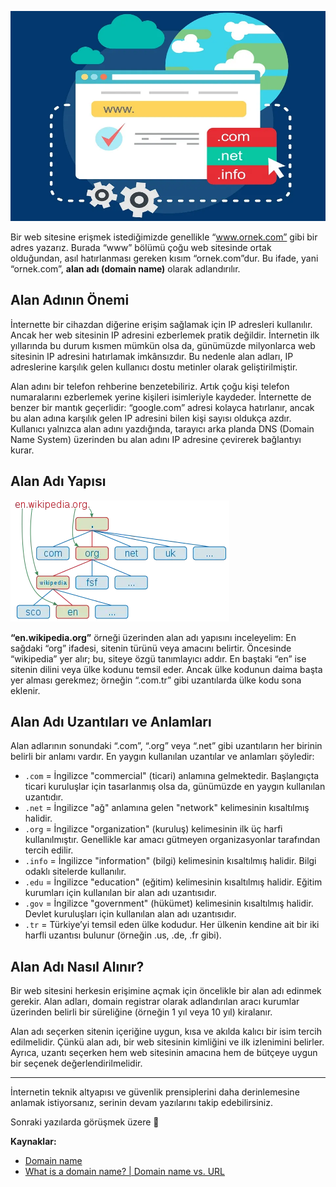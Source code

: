 ![internet](/img/domain-name.png)

Bir web sitesine erişmek istediğimizde genellikle “www.ornek.com” gibi bir adres yazarız. Burada “www” bölümü çoğu web sitesinde ortak olduğundan, asıl hatırlanması gereken kısım “ornek.com”dur. Bu ifade, yani “ornek.com”, **alan adı (domain name)** olarak adlandırılır.

## Alan Adının Önemi

İnternette bir cihazdan diğerine erişim sağlamak için IP adresleri kullanılır. Ancak her web sitesinin IP adresini ezberlemek pratik değildir. İnternetin ilk yıllarında bu durum kısmen mümkün olsa da, günümüzde milyonlarca web sitesinin IP adresini hatırlamak imkânsızdır. Bu nedenle alan adları, IP adreslerine karşılık gelen kullanıcı dostu metinler olarak geliştirilmiştir.

Alan adını bir telefon rehberine benzetebiliriz. Artık çoğu kişi telefon numaralarını ezberlemek yerine kişileri isimleriyle kaydeder. İnternette de benzer bir mantık geçerlidir: “google.com” adresi kolayca hatırlanır, ancak bu alan adına karşılık gelen IP adresini bilen kişi sayısı oldukça azdır. Kullanıcı yalnızca alan adını yazdığında, tarayıcı arka planda DNS (Domain Name System) üzerinden bu alan adını IP adresine çevirerek bağlantıyı kurar.

## Alan Adı Yapısı

![internet](/img/wikipedia.png)

**“en.wikipedia.org”** örneği üzerinden alan adı yapısını inceleyelim: En sağdaki “org” ifadesi, sitenin türünü veya amacını belirtir. Öncesinde “wikipedia” yer alır; bu, siteye özgü tanımlayıcı addır. En baştaki “en” ise sitenin dilini veya ülke kodunu temsil eder. Ancak ülke kodunun daima başta yer alması gerekmez; örneğin “.com.tr” gibi uzantılarda ülke kodu sona eklenir.

## Alan Adı Uzantıları ve Anlamları

Alan adlarının sonundaki “.com”, “.org” veya “.net” gibi uzantıların her birinin belirli bir anlamı vardır. En yaygın kullanılan uzantılar ve anlamları şöyledir:

- `.com` = İngilizce "commercial" (ticari) anlamına gelmektedir. Başlangıçta ticari kuruluşlar için tasarlanmış olsa da, günümüzde en yaygın kullanılan uzantıdır.
- `.net` = İngilizce "ağ" anlamına gelen "network" kelimesinin kısaltılmış halidir.
- `.org` = İngilizce "organization" (kuruluş) kelimesinin ilk üç harfi kullanılmıştır. Genellikle kar amacı gütmeyen organizasyonlar tarafından tercih edilir.
- `.info` = İngilizce "information" (bilgi) kelimesinin kısaltılmış halidir. Bilgi odaklı sitelerde kullanılır.
- `.edu` = İngilizce "education" (eğitim) kelimesinin kısaltılmış halidir. Eğitim kurumları için kullanılan bir alan adı uzantısıdır.
- `.gov` = İngilizce "government" (hükümet) kelimesinin kısaltılmış halidir. Devlet kuruluşları için kullanılan alan adı uzantısıdır.
- `.tr` = Türkiye’yi temsil eden ülke kodudur. Her ülkenin kendine ait bir iki harfli uzantısı bulunur (örneğin .us, .de, .fr gibi).

## Alan Adı Nasıl Alınır?

Bir web sitesini herkesin erişimine açmak için öncelikle bir alan adı edinmek gerekir. Alan adları, domain registrar olarak adlandırılan aracı kurumlar üzerinden belirli bir süreliğine (örneğin 1 yıl veya 10 yıl) kiralanır.

Alan adı seçerken sitenin içeriğine uygun, kısa ve akılda kalıcı bir isim tercih edilmelidir. Çünkü alan adı, bir web sitesinin kimliğini ve ilk izlenimini belirler. Ayrıca, uzantı seçerken hem web sitesinin amacına hem de bütçeye uygun bir seçenek değerlendirilmelidir.

---

İnternetin teknik altyapısı ve güvenlik prensiplerini daha derinlemesine anlamak istiyorsanız, serinin devam yazılarını takip edebilirsiniz.

Sonraki yazılarda görüşmek üzere 👋

**Kaynaklar:**

- [Domain name](https://en.wikipedia.org/wiki/Domain_name)
- [What is a domain name? | Domain name vs. URL](https://www.cloudflare.com/learning/dns/glossary/what-is-a-domain-name/)
